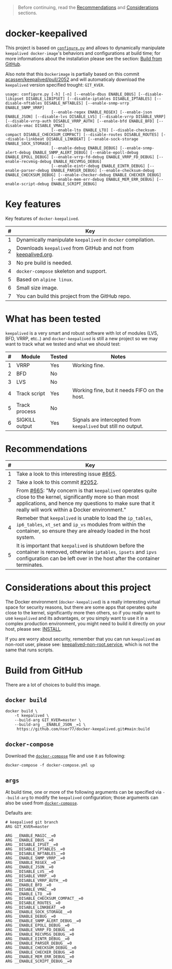 > Before continuing, read the [Recommendations](#recommendations) and [Considerations](#considerations-about-this-project) sections.

# docker-keepalived
This project is based on [```configure.py```](build/configure.py) and allows to dynamically manipulate ```keepalived docker-image```'s behaviors and configurations at build time; for more informations about the installation please see the section: [Build from GitHub](#build-from-github).

Also note that this ```Dockerimage``` is partially based on this commit [acassen/keepalived/pull/2052](https://github.com/acassen/keepalived/pull/2052) and will automaticaly download the ```keepalived``` version specified trought: ```GIT_KVER```.

```
usage: configure.py [-h] [-n] [--enable-dbus ENABLE_DBUS] [--disable-libipset DISABLE_LIBIPSET] [--disable-iptables DISABLE_IPTABLES] [--disable-nftables DISABLE_NFTABLES] [--enable-snmp-vrrp ENABLE_SNMP_VRRP]
                    [--enable-regex ENABLE_REGEX] [--enable-json ENABLE_JSON] [--disable-lvs DISABLE_LVS] [--disable-vrrp DISABLE_VRRP] [--disable-vrrp-auth DISABLE_VRRP_AUTH] [--enable-bfd ENABLE_BFD] [--disable-vmac DISABLE_VMAC]
                    [--enable-lto ENABLE_LTO] [--disable-checksum-compact DISABLE_CHECKSUM_COMPACT] [--disable-routes DISABLE_ROUTES] [--disable-linkbeat DISABLE_LINKBEAT] [--enable-sock-storage ENABLE_SOCK_STORAGE]
                    [--enable-debug ENABLE_DEBUG] [--enable-snmp-alert-debug ENABLE_SNMP_ALERT_DEBUG] [--enable-epoll-debug ENABLE_EPOLL_DEBUG] [--enable-vrrp-fd-debug ENABLE_VRRP_FD_DEBUG] [--enable-recvmsg-debug ENABLE_RECVMSG_DEBUG]
                    [--enable-eintr-debug ENABLE_EINTR_DEBUG] [--enable-parser-debug ENABLE_PARSER_DEBUG] [--enable-checksum-debug ENABLE_CHECKSUM_DEBUG] [--enable-checker-debug ENABLE_CHECKER_DEBUG]
                    [--enable-mem-err-debug ENABLE_MEM_ERR_DEBUG] [--enable-script-debug ENABLE_SCRIPT_DEBUG]
```

# Key features
Key features of ```docker-keepalived```.

| # | Key
| ------------- | ------------- |
| 1 | Dynamically manipulate ```keepalived``` in ```docker``` compilation.  |
| 2 | Downloads ```keepalived``` from GitHub and not from [keepalived.org](https://keepalived.org).  |
| 3 | No pre build is needed.  | 
| 4 | ```docker-compose``` skeleton and support.   |
| 5 | Based on ```alpine linux```.  |
| 6 | Small size image.  |
| 7 | You can build this project from the GitHub repo. |

# What has been tested
```keepalived``` is a very smart and robust software with lot of modules (LVS, BFD, VRRP, etc..) and ```docker-keepalived``` is still a new project so we may want to track what we tested and what we should test:

| # | Module | Tested | Notes | 
| ------------- | ------------- | ------------- | ------------- | 
| 1 | VRRP  | Yes | Working fine. |
| 2 | BFD  | No | |
| 3 | LVS  | No | |
| 4 | Track script  | Yes | Working fine, but it needs FIFO on the host. |
| 5 | Track process  | No | |
| 6 | SIGKILL output  | Yes | Signals are intercepted from ```keepalived``` but still no output.|

# Recommendations

| # | Key
| ------------- | ------------- |
| 1 | Take a look to this interesting issue [#665](https://github.com/acassen/keepalived/issues/665).  |
| 2 | Take a look to this commit [#2052](https://github.com/acassen/keepalived/pull/2052).  |
| 3 | From [#665](https://github.com/acassen/keepalived/issues/665): "My concern is that ```keepalived``` operates quite close to the kernel, significantly more so than most applications, and hence my questions to make sure that it really will work within a Docker environment." |
| 4 | Remeber that ```keepalived``` is unable to load the ```ip_tables```, ```ip6_tables```, ```xt_set``` and ```ip_vs``` modules from within the container, so ensure they are already loaded in the host system. |
| 5 | It is important that ```keepalived``` is shutdown before the container is removed, otherwise ```iptables```, ```ipsets``` and ```ipvs``` configuration can be left over in the host after the container terminates. |

# Considerations about this project

The Docker environment (```docker-keepalived```) is a really interesting virtual space for security reasons, but there are some apps that operates quite close to the kernel, significantly more then others, so if you really want to use ```keepalived``` and its advantages, or you simply want to use it in a complex production environment, you might need to build it directly on your host, please see: [INSTALL](https://github.com/acassen/keepalived/blob/master/INSTALL).

If you are worry about security, remember that you can run ```keepalived``` as non-root user, please see: [keepalived-non-root.service](https://github.com/acassen/keepalived/blob/master/keepalived/keepalived-non-root.service.in), which is not the same that runs scripts.

# Build from GitHub
There are a lot of choices to build this image.

## ```docker build```
```
docker build \
    -t keepalived \
    --build-arg GIT_KVER=master \
    --build-arg __ENABLE_JSON__=1 \
     https://github.com/nser77/docker-keepalived.git#main:build
```

## ```docker-compose```
Download the  [```docker-compose```](compose/docker-compose.yml) file and use it as following:

```
docker-compose -f docker-compose.yml up
```

## ```args```
At build time, one or more of the following arguments can be specified via ```--build-arg``` to modify the ```keepalived``` configuration; those arguments can also be used from [```docker-compose```](compose/docker-compose.yml).

Defaults are:

```
# keepalived git branch
ARG GIT_KVER=master

ARG __ENABLE_MAGIC__=0
ARG __ENABLE_DBUS__=0
ARG __DISABLE_IPSET__=0
ARG __DISABLE_IPTABLES__=0
ARG __DISABLE_NFTABLES__=0
ARG __ENABLE_SNMP_VRRP__=0
ARG __ENABLE_REGEX__=0
ARG __ENABLE_JSON__=0
ARG __DISABLE_LVS__=0
ARG __DISABLE_VRRP__=0
ARG __DISABLE_VRRP_AUTH__=0
ARG __ENABLE_BFD__=0
ARG __DISABLE_VMAC__=0
ARG __ENABLE_LTO__=0
ARG __DISABLE_CHECKSUM_COMPACT__=0
ARG __DISABLE_ROUTES__=0
ARG __DISABLE_LINKBEAT__=0
ARG __ENABLE_SOCK_STORAGE__=0
ARG __ENABLE_DEBUG__=0
ARG __ENABLE_SNMP_ALERT_DEBUG__=0
ARG __ENABLE_EPOLL_DEBUG__=0
ARG __ENABLE_VRRP_FD_DEBUG__=0
ARG __ENABLE_RECVMSG_DEBUG__=0
ARG __ENABLE_EINTR_DEBUG__=0
ARG __ENABLE_PARSER_DEBUG__=0
ARG __ENABLE_CHECKSUM_DEBUG__=0
ARG __ENABLE_CHECKER_DEBUG__=0
ARG __ENABLE_MEM_ERR_DEBUG__=0
ARG __ENABLE_SCRIPT_DEBUG__=0
```
